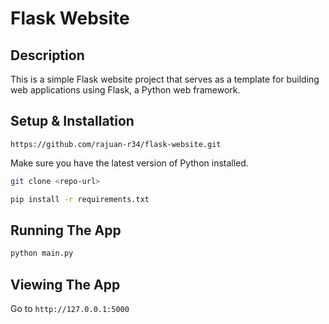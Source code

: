 # Flask Website

## Description

This is a simple Flask website project that serves as a template for building web applications using Flask, a Python web framework.

## Setup & Installation

```base
https://github.com/rajuan-r34/flask-website.git
```

Make sure you have the latest version of Python installed.

```bash
git clone <repo-url>
```

```bash
pip install -r requirements.txt
```

## Running The App

```bash
python main.py
```

## Viewing The App

Go to `http://127.0.0.1:5000`


